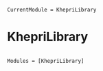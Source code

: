 ```@meta
CurrentModule = KhepriLibrary
```

# KhepriLibrary

```@index
```

```@autodocs
Modules = [KhepriLibrary]
```
